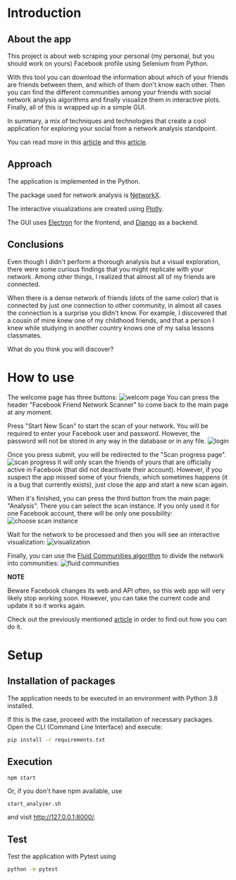 # Introduction

## About the app

This project is about web scraping your personal (my personal, but you should work on yours) Facebook profile using Selenium from Python.

With this tool you can download the information about which of your friends are friends between them, and which of them don't know each other.
Then you can find the different communities among your friends with social network analysis algorithms and finally visualize them in interactive plots.
Finally, all of this is wrapped up in a simple GUI.

In summary, a mix of techniques and technologies that create a cool application for exploring your social from a network analysis standpoint.

You can read more in this [article](https://www.listeningtothedata.com/posts/read-your-network-of-friends-in-facebook-by-scraping-with-python/) and this [article](https://www.listeningtothedata.com/posts/organize-your-wedding-with-social-network-analysis-in-python/).

## Approach
The application is implemented in the Python.

The package used for network analysis is [NetworkX](https://networkx.org/).

The interactive visualizations are created using [Plotly](https://plotly.com/).

The GUI uses [Electron](https://www.electronjs.org/) for the frontend, and [Django](https://www.djangoproject.com/) as a backend.

## Conclusions

Even though I didn't perform a thorough analysis but a visual exploration, there were some curious findings that you might replicate with your network.
Among other things, I realized that almost all of my friends are connected.

When there is a dense network of friends (dots of the same color) that is connected by just one connection to other community, in almost all cases the connection is a surprise you didn't know.
For example, I discovered that a cousin of mine knew one of my childhood friends, and that a person I knew while studying in another country knows one of my salsa lessons classmates.

What do you think you will discover?

# How to use
The welcome page has three buttons:
![welcom page](sample_data/main_page.PNG)
You can press the header "Facebook Friend Network Scanner" to come back to the main page at any moment.

Press "Start New Scan" to start the scan of your network. You will be required to enter your Facebook user and password.
However, the password will not be stored in any way in the database or in any file.
![login](sample_data/login.png)

Once you press submit, you will be redirected to the "Scan progress page".
![scan progress](sample_data/scanning_network_print.PNG)
It will only scan the friends of yours that are officially active in Facebook (that did not deactivate their account).
However, if you suspect the app missed some of your friends, which sometimes happens (it is a bug that currently exists), just close the app and start a new scan again.

When it's finished, you can press the third button from the main page: "Analysis".
There you can select the scan instance. If you only used it for one Facebook account, there will be only one possibility:
![choose scan instance](sample_data/choose_scan_instance.PNG)

Wait for the network to be processed and then you will see an interactive visualization:
![visualization](sample_data/visualization.PNG)

Finally, you can use the [Fluid Communities algorithm](https://networkx.org/documentation/stable/reference/algorithms/generated/networkx.algorithms.community.asyn_fluid.asyn_fluidc.html#networkx.algorithms.community.asyn_fluid.asyn_fluidc) to divide the network into communities:
![fluid communities](sample_data/fluid_communities_web_app.PNG)

**NOTE**
 
Beware Facebook changes its web and API often, so this web app will very likely stop working soon. However, you can take the current code and update it so it works again.

Check out the previously mentioned [article](https://www.listeningtothedata.com/posts/read-your-network-of-friends-in-facebook-by-scraping-with-python/) in order to find out how you can do it.   

# Setup
## Installation of packages
The application needs to be executed in an environment with Python 3.8 installed.

If this is the case, proceed with the installation of necessary packages. Open the CLI (Command Line Interface) and execute:
```bash
pip install -r requirements.txt
```

## Execution
```
npm start
```

Or, if you don't have npm available, use
```
start_analyzer.sh
```
and visit http://127.0.0.1:8000/.

## Test
Test the application with Pytest using
```bash
python -m pytest
```
